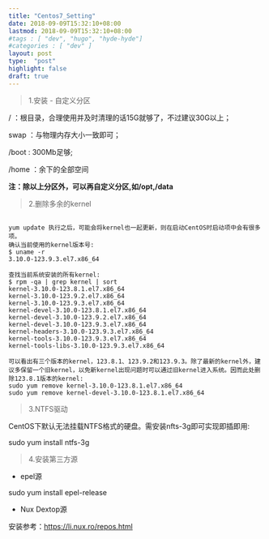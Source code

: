 ```yaml
---
title: "Centos7_Setting"
date: 2018-09-09T15:32:10+08:00
lastmod: 2018-09-09T15:32:10+08:00
#tags : [ "dev", "hugo", "hyde-hyde"]
#categories : [ "dev" ]
layout: post
type:  "post"
highlight: false
draft: true
---
```


> 1.安装 - 自定义分区

/ ：根目录，合理使用并及时清理的话15G就够了，不过建议30G以上；

swap ：与物理内存大小一致即可；

/boot : 300Mb足够;

/home ：余下的全部空间

**注：除以上分区外，可以再自定义分区,如/opt,/data**

> 2.删除多余的kernel

```

yum update 执行之后，可能会将kernel也一起更新，则在启动CentOS时启动项中会有很多项。
确认当前使用的kernel版本号:
$ uname -r
3.10.0-123.9.3.el7.x86_64

查找当前系统安装的所有kernel:
$ rpm -qa | grep kernel | sort
kernel-3.10.0-123.8.1.el7.x86_64
kernel-3.10.0-123.9.2.el7.x86_64
kernel-3.10.0-123.9.3.el7.x86_64
kernel-devel-3.10.0-123.8.1.el7.x86_64
kernel-devel-3.10.0-123.9.2.el7.x86_64
kernel-devel-3.10.0-123.9.3.el7.x86_64
kernel-headers-3.10.0-123.9.3.el7.x86_64
kernel-tools-3.10.0-123.9.3.el7.x86_64
kernel-tools-libs-3.10.0-123.9.3.el7.x86_64

可以看出有三个版本的kernel，123.8.1、123.9.2和123.9.3。除了最新的kernel外，建议多保留一个旧kernel，以免新kernel出现问题时可以通过旧kernel进入系统。因而此处删除123.8.1版本的kernel:
sudo yum remove kernel-3.10.0-123.8.1.el7.x86_64
sudo yum remove kernel-devel-3.10.0-123.8.1.el7.x86_64
```

> 3.NTFS驱动

CentOS下默认无法挂载NTFS格式的硬盘。需安装nfts-3g即可实现即插即用:

sudo yum install ntfs-3g

> 4.安装第三方源

+ epel源

sudo yum install epel-release

+ Nux Dextop源

安装参考：https://li.nux.ro/repos.html
